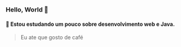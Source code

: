 ### Hello, World 👋
#### 🌱 Estou estudando um pouco sobre desenvolvimento web e Java.

>Eu ate que gosto de café
